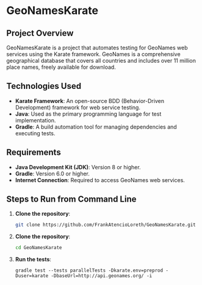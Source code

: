 # GeoNamesKarate

## Project Overview
GeoNamesKarate is a project that automates testing for GeoNames web services using the Karate framework. GeoNames is a comprehensive geographical database that covers all countries and includes over 11 million place names, freely available for download.

## Technologies Used
- **Karate Framework**: An open-source BDD (Behavior-Driven Development) framework for web service testing.
- **Java**: Used as the primary programming language for test implementation.
- **Gradle**: A build automation tool for managing dependencies and executing tests.

## Requirements
- **Java Development Kit (JDK)**: Version 8 or higher.
- **Gradle**: Version 6.0 or higher.
- **Internet Connection**: Required to access GeoNames web services.

## Steps to Run from Command Line

1. **Clone the repository**:

   ```bash
   git clone https://github.com/FrankAtencioLoreth/GeoNamesKarate.git
2. **Clone the repository**:

   ```bash
   cd GeoNamesKarate
3. **Run the tests**:
    ```
    gradle test --tests parallelTests -Dkarate.env=preprod -Duser=karate -DbaseUrl=http://api.geonames.org/ -i
